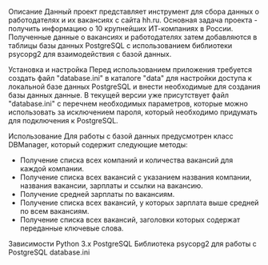 Описание
Данный проект представляет инструмент для сбора данных о работодателях и их вакансиях с сайта hh.ru. 
Основная задача проекта - получить информацию о 10 крупнейших ИТ-компаниях в России. 
Полученные данные о вакансиях и работодателях затем добавляются в таблицы базы данных 
PostgreSQL с использованием библиотеки psycopg2 для взаимодействия с базой данных.

Установка и настройка
Перед использованием приложения требуется создать файл "database.ini" в каталоге "data" для настройки 
доступа к локальной базе данных PostgreSQL и внести необходимые для создания базы данных данные. В текущей версии уже
присутствует файл "database.ini" с перечнем необходимых параметров, которые можно использовать за исключением пароля, 
который необходимо придумать для подключения к PostgreSQL.

Использование
Для работы с базой данных предусмотрен класс DBManager, который содержит следующие методы:

- Получение списка всех компаний и количества вакансий для каждой компании.
- Получение списка всех вакансий с указанием названия компании, названия вакансии, зарплаты и ссылки на вакансию.
- Получение средней зарплаты по вакансиям.
- Получение списка всех вакансий, у которых зарплата выше средней по всем вакансиям.
- Получение списка всех вакансий, заголовки которых содержат переданные ключевые слова.

Зависимости
Python 3.x
PostgreSQL
Библиотека psycopg2 для работы с PostgreSQL
database.ini
